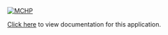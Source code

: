 [![MCHP](https://raw.githubusercontent.com/wiki/Microchip-MPLAB-Harmony/Microchip-MPLAB-Harmony.github.io/images/microchip_logo.png)](https://www.microchip.com)

[Click here](https://onlinedocs.microchip.com/v2/keyword-lookup?keyword=CORE_APPS_SAM_D21_DA1_CONSOLE_DEBUG_SYSTEM_SERVICE_USING_USB&redirect=true) to view documentation for this application.